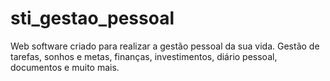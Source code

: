 # sti_gestao_pessoal
Web software criado para realizar a gestão pessoal da sua vida. Gestão de tarefas, sonhos e metas, finanças, investimentos, diário pessoal, documentos e muito mais.
